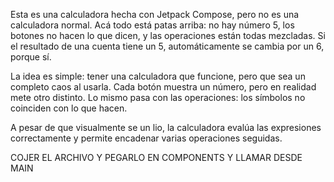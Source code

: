 Esta es una calculadora hecha con Jetpack Compose, pero no es una calculadora normal.
Acá todo está patas arriba: no hay número 5, los botones no hacen lo que dicen, y las operaciones están todas mezcladas.
Si el resultado de una cuenta tiene un 5, automáticamente se cambia por un 6, porque sí.

La idea es simple: tener una calculadora que funcione, pero que sea un completo caos al usarla.
Cada botón muestra un número, pero en realidad mete otro distinto.
Lo mismo pasa con las operaciones: los símbolos no coinciden con lo que hacen.

A pesar de que visualmente se un lio, la calculadora evalúa las expresiones correctamente y permite encadenar varias operaciones seguidas.

COJER EL ARCHIVO Y PEGARLO EN COMPONENTS Y LLAMAR DESDE MAIN


